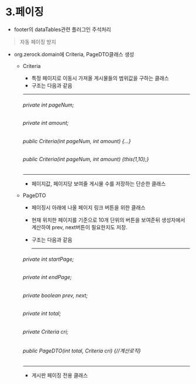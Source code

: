 # 3.페이징

- footer의 dataTables관련 플러그인 주석처리
>자동 페이징 방지

- org.zerock.domain에 Criteria, PageDTO클래스 생성
   * Criteria
     + 특정 페이지로 이동시 가져올 게시물들의 범위값을 구하는 클래스
     + 구조는 다음과 같음
     
      ********************************
      ###### private int pageNum;
      ###### private int amount;

      ######  public Criteria(int pageNum, int amount) {...}
      ######  public Criteria(int pageNum, int amount) {this(1,10);}
      ********************************
     + 페이지값, 페이지당 보여줄 게시물 수를 저장하는 단순한 클래스
   * PageDTO
     + 페이징시 아래에 나올 페이지 링크 버튼을 위한 클래스
     + 현재 위치한 페이지를 기준으로 10개 단위의 버튼을 보여준뒤 생성자에서 계산하여 prev, next버튼이 필요한지도 저장.
     + 구조는 다음과 같음
     
        ****************************
      ###### private int startPage;
      ###### private int endPage;
      ###### private boolean prev, next;
	
      ###### private int total;
      ###### private Criteria cri;
	
      ###### public PageDTO(int total, Criteria cri) {//계산로직}
        **********************************
      + 게시판 페이징 전용 클래스	
